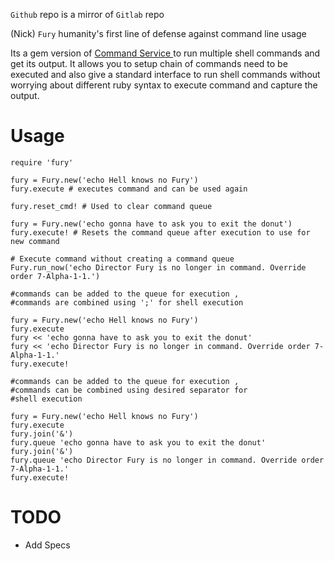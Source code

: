 `Github` repo is a mirror of `Gitlab` repo

(Nick) `Fury` humanity's first line of defense against command line usage

Its a gem version of [Command Service ](https://github.com/ahsandar/command-service) to run multiple shell commands and get its output. It allows you to setup chain of commands need to be executed and also give a standard interface to run shell commands without worrying about different ruby syntax to execute command and capture the output.

Usage
===

`require 'fury'`

```
fury = Fury.new('echo Hell knows no Fury')
fury.execute # executes command and can be used again
```

```
fury.reset_cmd! # Used to clear command queue
```

```
fury = Fury.new('echo gonna have to ask you to exit the donut')
fury.execute! # Resets the command queue after execution to use for new command
```

```
# Execute command without creating a command queue
Fury.run_now('echo Director Fury is no longer in command. Override order 7-Alpha-1-1.')
```

```
#commands can be added to the queue for execution ,
#commands are combined using ';' for shell execution

fury = Fury.new('echo Hell knows no Fury')
fury.execute
fury << 'echo gonna have to ask you to exit the donut'
fury << 'echo Director Fury is no longer in command. Override order 7-Alpha-1-1.'
fury.execute!
```

```
#commands can be added to the queue for execution ,
#commands can be combined using desired separator for
#shell execution

fury = Fury.new('echo Hell knows no Fury')
fury.execute
fury.join('&')
fury.queue 'echo gonna have to ask you to exit the donut'
fury.join('&')
fury.queue 'echo Director Fury is no longer in command. Override order 7-Alpha-1-1.'
fury.execute!
```


TODO
===

- Add Specs
